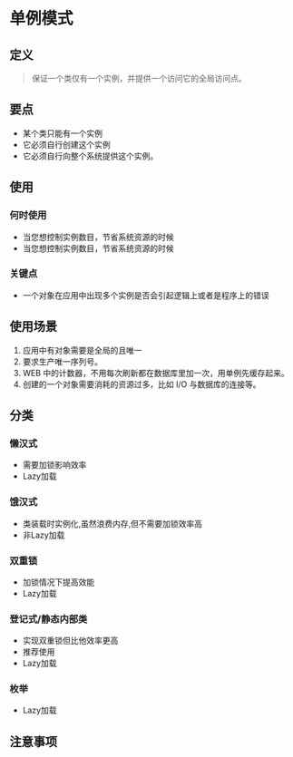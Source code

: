 
# 单例模式

## 定义
> 保证一个类仅有一个实例，并提供一个访问它的全局访问点。

## 要点
* 某个类只能有一个实例
* 它必须自行创建这个实例
* 它必须自行向整个系统提供这个实例。

## 使用
### 何时使用
* 当您想控制实例数目，节省系统资源的时候
* 当您想控制实例数目，节省系统资源的时候

### 关键点
* 一个对象在应用中出现多个实例是否会引起逻辑上或者是程序上的错误

## 使用场景
1. 应用中有对象需要是全局的且唯一
2. 要求生产唯一序列号。 
3. WEB 中的计数器，不用每次刷新都在数据库里加一次，用单例先缓存起来。
4. 创建的一个对象需要消耗的资源过多，比如 I/O 与数据库的连接等。

## 分类
### 懒汉式
* 需要加锁影响效率
* Lazy加载

### 饿汉式
* 类装载时实例化,虽然浪费内存,但不需要加锁效率高
* 非Lazy加载

### 双重锁
* 加锁情况下提高效能
* Lazy加载

### 登记式/静态内部类
* 实现双重锁但比他效率更高
* 推荐使用
* Lazy加载

### 枚举
* Lazy加载

## 注意事项